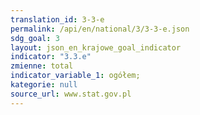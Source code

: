 ```yaml
---
translation_id: 3-3-e
permalink: /api/en/national/3/3-3-e.json
sdg_goal: 3
layout: json_en_krajowe_goal_indicator
indicator: "3.3.e"
zmienne: total
indicator_variable_1: ogółem;
kategorie: null
source_url: www.stat.gov.pl
---
```

